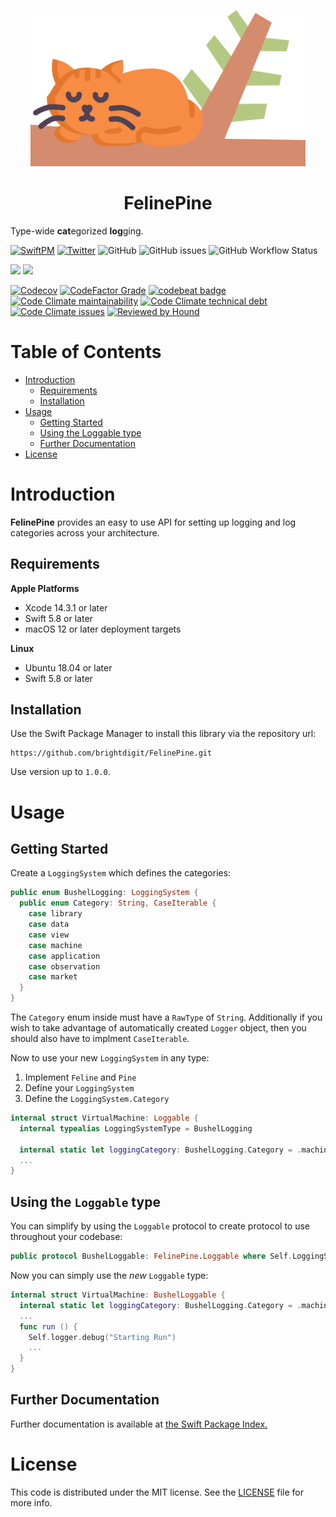 <p align="center">
    <img alt="FelinePine" title="FelinePine" src="Sources/FelinePine/Documentation.docc/Resources/FelinePine.svg" height="250">
</p>
<h1 align="center">FelinePine</h1>

Type-wide **cat**egorized **log**ging.

[![SwiftPM](https://img.shields.io/badge/SPM-Linux%20%7C%20iOS%20%7C%20macOS%20%7C%20watchOS%20%7C%20tvOS-success?logo=swift)](https://swift.org)
[![Twitter](https://img.shields.io/badge/twitter-@brightdigit-blue.svg?style=flat)](http://twitter.com/brightdigit)
![GitHub](https://img.shields.io/github/license/brightdigit/FelinePine)
![GitHub issues](https://img.shields.io/github/issues/brightdigit/FelinePine)
![GitHub Workflow Status](https://img.shields.io/github/actions/workflow/status/brightdigit/FelinePine/FelinePine.yml?label=actions&logo=github&?branch=main)

[![](https://img.shields.io/endpoint?url=https%3A%2F%2Fswiftpackageindex.com%2Fapi%2Fpackages%2Fbrightdigit%2FFelinePine%2Fbadge%3Ftype%3Dswift-versions)](https://swiftpackageindex.com/brightdigit/FelinePine)
[![](https://img.shields.io/endpoint?url=https%3A%2F%2Fswiftpackageindex.com%2Fapi%2Fpackages%2Fbrightdigit%2FFelinePine%2Fbadge%3Ftype%3Dplatforms)](https://swiftpackageindex.com/brightdigit/FelinePine)


[![Codecov](https://img.shields.io/codecov/c/github/brightdigit/FelinePine)](https://codecov.io/gh/brightdigit/FelinePine)
[![CodeFactor Grade](https://img.shields.io/codefactor/grade/github/brightdigit/FelinePine)](https://www.codefactor.io/repository/github/brightdigit/FelinePine)
[![codebeat badge](https://codebeat.co/badges/6e03bfba-8c8c-4865-9ea2-4df9a2b94bf4)](https://codebeat.co/projects/github-com-brightdigit-felinepine-main)
[![Code Climate maintainability](https://img.shields.io/codeclimate/maintainability/brightdigit/FelinePine)](https://codeclimate.com/github/brightdigit/FelinePine)
[![Code Climate technical debt](https://img.shields.io/codeclimate/tech-debt/brightdigit/FelinePine?label=debt)](https://codeclimate.com/github/brightdigit/FelinePine)
[![Code Climate issues](https://img.shields.io/codeclimate/issues/brightdigit/FelinePine)](https://codeclimate.com/github/brightdigit/FelinePine)
[![Reviewed by Hound](https://img.shields.io/badge/Reviewed_by-Hound-8E64B0.svg)](https://houndci.com)

# Table of Contents

* [Introduction](#introduction)
   * [Requirements](#requirements)
   * [Installation](#installation)
* [Usage](#usage)
   * [Getting Started](#getting-started)
   * [Using the Loggable type](#using-the-loggable-type)
   * [Further Documentation](#further-documentation)
* [License](#license)

# Introduction

**FelinePine** provides an easy to use API for setting up logging and log categories across your architecture.

## Requirements 

**Apple Platforms**

- Xcode 14.3.1 or later
- Swift 5.8 or later
- macOS 12 or later deployment targets

**Linux**

- Ubuntu 18.04 or later
- Swift 5.8 or later

## Installation

Use the Swift Package Manager to install this library via the repository url:

```
https://github.com/brightdigit/FelinePine.git
```

Use version up to `1.0.0`.

# Usage

## Getting Started

Create a `LoggingSystem` which defines the categories:

```swift
public enum BushelLogging: LoggingSystem {
  public enum Category: String, CaseIterable {
    case library
    case data
    case view
    case machine
    case application
    case observation
    case market
  }
}
```

The `Category` enum inside must have a `RawType` of `String`.
Additionally if you wish to take advantage of automatically created `Logger` object, 
then you should also have to implment `CaseIterable`.

Now to use your new `LoggingSystem` in any type:

1. Implement `Feline` and `Pine` 
2. Define your `LoggingSystem`
3. Define the `LoggingSystem.Category`

```swift
internal struct VirtualMachine: Loggable {
  internal typealias LoggingSystemType = BushelLogging

  internal static let loggingCategory: BushelLogging.Category = .machine
  ...
}
```

## Using the `Loggable` type

You can simplify by using the `Loggable` protocol to create protocol to use throughout your codebase:

```swift
public protocol BushelLoggable: FelinePine.Loggable where Self.LoggingSystemType == BushelLogging {}
```

Now you can simply use the _new_ `Loggable` type:

```swift
internal struct VirtualMachine: BushelLoggable {
  internal static let loggingCategory: BushelLogging.Category = .machine
  ...
  func run () {
    Self.logger.debug("Starting Run")
    ...
  }
}
```

## Further Documentation

Further documentation is available at [the Swift Package Index.](https://swiftpackageindex.com/brightdigit/FelinePine/1.0.0/documentation/FelinePine)

# License 

This code is distributed under the MIT license. See the [LICENSE](https://github.com/brightdigit/FelinePine/LICENSE) file for more info.
